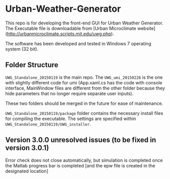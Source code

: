 # Urban-Weather-Generator

This repo is for developing the front-end GUI for Urban Weather Generator. The Executable file is downloadable from [Urban Microclimate website] (http://urbanmicroclimate.scripts.mit.edu/uwg.php).

The software has been developed and tested in Windows 7 operating system (32 bit).

## Folder Structure
```UWG_Standalone_20150119``` is the main repo. The ```UWG_umi_20150226``` is the one with slightly different code for umi (App.xaml.cs 
has the code with console interface, MainWindow files are different from the other folder because they hide parameters that no longer require separate user inputs).

These two folders should be merged in the future for ease of maintenance. 

```UWG_Standalone_20150119/package``` folder contains the necessary install files for compiling the executable. The settings are specified within ```UWG_Standalone_20150119/UWG_installer```.


## Version 3.0.0 unresolved issues (to be fixed in version 3.0.1)

Error check does not close automatically, but simulation is completed once the Matlab progress bar is completed [and the epw file is created in the designated location]


